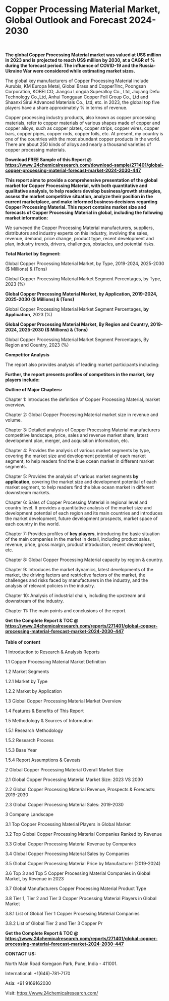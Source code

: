 <h1>Copper Processing Material Market, Global Outlook and Forecast 2024-2030</h1><br/><p><strong>The global Copper Processing Material market was valued at US$ million in 2023 and is projected to reach US$ million by 2030, at a <strong>CAGR</strong> of % during the forecast period. The influence of COVID-19 and the Russia-Ukraine War were considered while estimating market sizes.</strong></p><p>The global key manufacturers of Copper Processing Material include Aurubis, KM Europa Metal, Global Brass and Copper?Inc, Poongsan Corporation, KOBELCO, Jiangsu Longda Superalloy Co., Ltd, Jiujiang Defu Technology Co.,Ltd, Anhui Tongguan Copper Foil Group Co., Ltd and Shaanxi Sirui Advanced Materials Co., Ltd, etc. in 2023, the global top five players have a share approximately % in terms of revenue.</p><p>Copper processing industry products, also known as copper processing materials, refer to copper materials of various shapes made of copper and copper alloys, such as copper plates, copper strips, copper wires, copper bars, copper pipes, copper rods, copper foils, etc. At present, my country is one of the countries with the most abundant copper products in the world. There are about 250 kinds of alloys and nearly a thousand varieties of copper processing materials.</p><div><b>Download FREE Sample of this Report @ <a href="https://www.24chemicalresearch.com/download-sample/271401/global-copper-processing-material-forecast-market-2024-2030-447">https://www.24chemicalresearch.com/download-sample/271401/global-copper-processing-material-forecast-market-2024-2030-447</a></b></div><p><strong>This report aims to provide a comprehensive presentation of the global market for Copper Processing Material, with both quantitative and qualitative analysis, to help readers develop business/growth strategies, assess the market competitive situation, analyze their position in the current marketplace, and make informed business decisions regarding Copper Processing Material. This report contains market size and forecasts of Copper Processing Material in global, including the following market information:</strong></p><p>We surveyed the Copper Processing Material manufacturers, suppliers, distributors and industry experts on this industry, involving the sales, revenue, demand, price change, product type, recent development and plan, industry trends, drivers, challenges, obstacles, and potential risks.</p><p><strong>Total Market by Segment:</strong></p><p>Global Copper Processing Material Market, by Type, 2019-2024, 2025-2030 ($ Millions) & (Tons)</p><p>Global Copper Processing Material Market Segment Percentages, by Type, 2023 (%)</p><p><strong>Global Copper Processing Material Market, <strong>by Application</strong>, 2019-2024, 2025-2030 ($ Millions) & (Tons)</strong></p><p>Global Copper Processing Material Market Segment Percentages, <strong>by Application</strong>, 2023 (%)</p><p><strong>Global Copper Processing Material Market, By Region and Country, 2019-2024, 2025-2030 ($ Millions) & (Tons)</strong></p><p>Global Copper Processing Material Market Segment Percentages, By Region and Country, 2023 (%)</p><p><strong>Competitor Analysis</strong></p><p>The report also provides analysis of leading market participants including:</p><p><strong>Further, the report presents profiles of competitors in the market, <strong>key players</strong> include:</strong></p><p><strong>Outline of Major Chapters:</strong></p><p>Chapter 1: Introduces the definition of Copper Processing Material, market overview.</p><p>Chapter 2: Global Copper Processing Material market size in revenue and volume.</p><p>Chapter 3: Detailed analysis of Copper Processing Material manufacturers competitive landscape, price, sales and revenue market share, latest development plan, merger, and acquisition information, etc.</p><p>Chapter 4: Provides the analysis of various market segments by type, covering the market size and development potential of each market segment, to help readers find the blue ocean market in different market segments.</p><p>Chapter 5: Provides the analysis of various market segments <strong>by application</strong>, covering the market size and development potential of each market segment, to help readers find the blue ocean market in different downstream markets.</p><p>Chapter 6: Sales of Copper Processing Material in regional level and country level. It provides a quantitative analysis of the market size and development potential of each region and its main countries and introduces the market development, future development prospects, market space of each country in the world.</p><p>Chapter 7: Provides profiles of <strong>key players</strong>, introducing the basic situation of the main companies in the market in detail, including product sales, revenue, price, gross margin, product introduction, recent development, etc.</p><p>Chapter 8: Global Copper Processing Material capacity by region & country.</p><p>Chapter 9: Introduces the market dynamics, latest developments of the market, the driving factors and restrictive factors of the market, the challenges and risks faced by manufacturers in the industry, and the analysis of relevant policies in the industry.</p><p>Chapter 10: Analysis of industrial chain, including the upstream and downstream of the industry.</p><p>Chapter 11: The main points and conclusions of the report.</p><div><b>Get the Complete Report & TOC @ <a href="https://www.24chemicalresearch.com/reports/271401/global-copper-processing-material-forecast-market-2024-2030-447">https://www.24chemicalresearch.com/reports/271401/global-copper-processing-material-forecast-market-2024-2030-447</a></b></div><br><b>Table of content</b><p>1 Introduction to Research & Analysis Reports<br />
 
  1.1 Copper Processing Material Market Definition<br />
 
  1.2 Market Segments<br />
 
  1.2.1 Market by Type<br />
 
  1.2.2 Market by Application<br />
 
  1.3 Global Copper Processing Material Market Overview<br />
 
  1.4 Features & Benefits of This Report<br />
 
  1.5 Methodology & Sources of Information<br />
 
  1.5.1 Research Methodology<br />
 
  1.5.2 Research Process<br />
 
  1.5.3 Base Year<br />
 
  1.5.4 Report Assumptions & Caveats<br />
 
 2 Global Copper Processing Material Overall Market Size<br />
 
  2.1 Global Copper Processing Material Market Size: 2023 VS 2030<br />
 
  2.2 Global Copper Processing Material Revenue, Prospects & Forecasts: 2019-2030<br />
 
  2.3 Global Copper Processing Material Sales: 2019-2030<br />
 
 3 Company Landscape<br />
 
  3.1 Top Copper Processing Material Players in Global Market<br />
 
  3.2 Top Global Copper Processing Material Companies Ranked by Revenue<br />
 
  3.3 Global Copper Processing Material Revenue by Companies<br />
 
  3.4 Global Copper Processing Material Sales by Companies<br />
 
  3.5 Global Copper Processing Material Price by Manufacturer (2019-2024)<br />
 
  3.6 Top 3 and Top 5 Copper Processing Material Companies in Global Market, by Revenue in 2023<br />
 
  3.7 Global Manufacturers Copper Processing Material Product Type<br />
 
  3.8 Tier 1, Tier 2 and Tier 3 Copper Processing Material Players in Global Market<br />
 
  3.8.1 List of Global Tier 1 Copper Processing Material Companies<br />
 
  3.8.2 List of Global Tier 2 and Tier 3 Copper Pr<br><div><b>Get the Complete Report & TOC @ <a href="https://www.24chemicalresearch.com/reports/271401/global-copper-processing-material-forecast-market-2024-2030-447">https://www.24chemicalresearch.com/reports/271401/global-copper-processing-material-forecast-market-2024-2030-447</a></b></div></p>
 
 <b>CONTACT US:</b><br>
 
 North Main Road Koregaon Park, Pune, India - 411001.<br/>
 
 International: +1(646)-781-7170<br/>
 
 Asia: +91 9169162030<br/>
 
 Visit: <a href="https://www.24chemicalresearch.com/">https://www.24chemicalresearch.com/</a>
 
 <br>